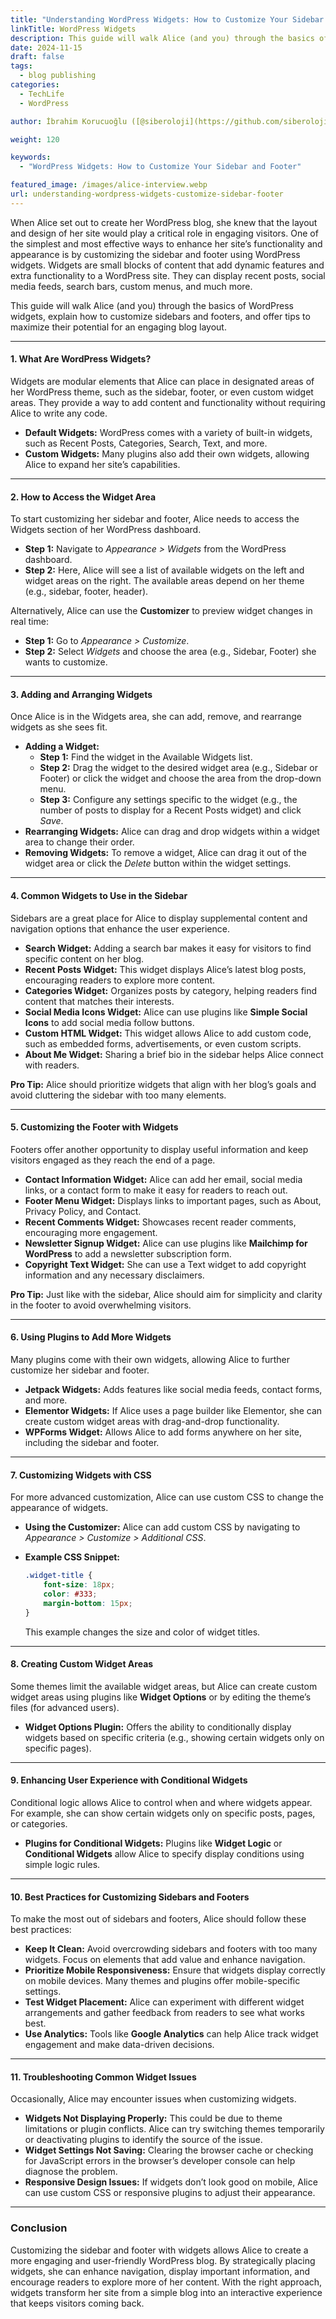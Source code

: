 ```yaml
---
title: "Understanding WordPress Widgets: How to Customize Your Sidebar and Footer"
linkTitle: WordPress Widgets
description: This guide will walk Alice (and you) through the basics of WordPress widgets, explain how to customize sidebars and footers, and offer tips to maximize their potential for an engaging blog layout.
date: 2024-11-15
draft: false
tags:
  - blog publishing
categories:
  - TechLife
  - WordPress

author: İbrahim Korucuoğlu ([@siberoloji](https://github.com/siberoloji))

weight: 120

keywords:
  - "WordPress Widgets: How to Customize Your Sidebar and Footer"

featured_image: /images/alice-interview.webp
url: understanding-wordpress-widgets-customize-sidebar-footer
---
```

When Alice set out to create her WordPress blog, she knew that the layout and design of her site would play a critical role in engaging visitors. One of the simplest and most effective ways to enhance her site’s functionality and appearance is by customizing the sidebar and footer using WordPress widgets. Widgets are small blocks of content that add dynamic features and extra functionality to a WordPress site. They can display recent posts, social media feeds, search bars, custom menus, and much more.

This guide will walk Alice (and you) through the basics of WordPress widgets, explain how to customize sidebars and footers, and offer tips to maximize their potential for an engaging blog layout.

---

#### **1. What Are WordPress Widgets?**

Widgets are modular elements that Alice can place in designated areas of her WordPress theme, such as the sidebar, footer, or even custom widget areas. They provide a way to add content and functionality without requiring Alice to write any code.

- **Default Widgets:** WordPress comes with a variety of built-in widgets, such as Recent Posts, Categories, Search, Text, and more.
- **Custom Widgets:** Many plugins also add their own widgets, allowing Alice to expand her site’s capabilities.

---

#### **2. How to Access the Widget Area**

To start customizing her sidebar and footer, Alice needs to access the Widgets section of her WordPress dashboard.

- **Step 1:** Navigate to *Appearance > Widgets* from the WordPress dashboard.
- **Step 2:** Here, Alice will see a list of available widgets on the left and widget areas on the right. The available areas depend on her theme (e.g., sidebar, footer, header).

Alternatively, Alice can use the **Customizer** to preview widget changes in real time:

- **Step 1:** Go to *Appearance > Customize*.
- **Step 2:** Select *Widgets* and choose the area (e.g., Sidebar, Footer) she wants to customize.

---

#### **3. Adding and Arranging Widgets**

Once Alice is in the Widgets area, she can add, remove, and rearrange widgets as she sees fit.

- **Adding a Widget:**
  - **Step 1:** Find the widget in the Available Widgets list.
  - **Step 2:** Drag the widget to the desired widget area (e.g., Sidebar or Footer) or click the widget and choose the area from the drop-down menu.
  - **Step 3:** Configure any settings specific to the widget (e.g., the number of posts to display for a Recent Posts widget) and click *Save*.
- **Rearranging Widgets:** Alice can drag and drop widgets within a widget area to change their order.
- **Removing Widgets:** To remove a widget, Alice can drag it out of the widget area or click the *Delete* button within the widget settings.

---

#### **4. Common Widgets to Use in the Sidebar**

Sidebars are a great place for Alice to display supplemental content and navigation options that enhance the user experience.

- **Search Widget:** Adding a search bar makes it easy for visitors to find specific content on her blog.
- **Recent Posts Widget:** This widget displays Alice’s latest blog posts, encouraging readers to explore more content.
- **Categories Widget:** Organizes posts by category, helping readers find content that matches their interests.
- **Social Media Icons Widget:** Alice can use plugins like **Simple Social Icons** to add social media follow buttons.
- **Custom HTML Widget:** This widget allows Alice to add custom code, such as embedded forms, advertisements, or even custom scripts.
- **About Me Widget:** Sharing a brief bio in the sidebar helps Alice connect with readers.

**Pro Tip:** Alice should prioritize widgets that align with her blog’s goals and avoid cluttering the sidebar with too many elements.

---

#### **5. Customizing the Footer with Widgets**

Footers offer another opportunity to display useful information and keep visitors engaged as they reach the end of a page.

- **Contact Information Widget:** Alice can add her email, social media links, or a contact form to make it easy for readers to reach out.
- **Footer Menu Widget:** Displays links to important pages, such as About, Privacy Policy, and Contact.
- **Recent Comments Widget:** Showcases recent reader comments, encouraging more engagement.
- **Newsletter Signup Widget:** Alice can use plugins like **Mailchimp for WordPress** to add a newsletter subscription form.
- **Copyright Text Widget:** She can use a Text widget to add copyright information and any necessary disclaimers.

**Pro Tip:** Just like with the sidebar, Alice should aim for simplicity and clarity in the footer to avoid overwhelming visitors.

---

#### **6. Using Plugins to Add More Widgets**

Many plugins come with their own widgets, allowing Alice to further customize her sidebar and footer.

- **Jetpack Widgets:** Adds features like social media feeds, contact forms, and more.
- **Elementor Widgets:** If Alice uses a page builder like Elementor, she can create custom widget areas with drag-and-drop functionality.
- **WPForms Widget:** Allows Alice to add forms anywhere on her site, including the sidebar and footer.

---

#### **7. Customizing Widgets with CSS**

For more advanced customization, Alice can use custom CSS to change the appearance of widgets.

- **Using the Customizer:** Alice can add custom CSS by navigating to *Appearance > Customize > Additional CSS*.
- **Example CSS Snippet:**

  ```css
  .widget-title {
      font-size: 18px;
      color: #333;
      margin-bottom: 15px;
  }
  ```

  This example changes the size and color of widget titles.

---

#### **8. Creating Custom Widget Areas**

Some themes limit the available widget areas, but Alice can create custom widget areas using plugins like **Widget Options** or by editing the theme’s files (for advanced users).

- **Widget Options Plugin:** Offers the ability to conditionally display widgets based on specific criteria (e.g., showing certain widgets only on specific pages).

---

#### **9. Enhancing User Experience with Conditional Widgets**

Conditional logic allows Alice to control when and where widgets appear. For example, she can show certain widgets only on specific posts, pages, or categories.

- **Plugins for Conditional Widgets:** Plugins like **Widget Logic** or **Conditional Widgets** allow Alice to specify display conditions using simple logic rules.

---

#### **10. Best Practices for Customizing Sidebars and Footers**

To make the most out of sidebars and footers, Alice should follow these best practices:

- **Keep It Clean:** Avoid overcrowding sidebars and footers with too many widgets. Focus on elements that add value and enhance navigation.
- **Prioritize Mobile Responsiveness:** Ensure that widgets display correctly on mobile devices. Many themes and plugins offer mobile-specific settings.
- **Test Widget Placement:** Alice can experiment with different widget arrangements and gather feedback from readers to see what works best.
- **Use Analytics:** Tools like **Google Analytics** can help Alice track widget engagement and make data-driven decisions.

---

#### **11. Troubleshooting Common Widget Issues**

Occasionally, Alice may encounter issues when customizing widgets.

- **Widgets Not Displaying Properly:** This could be due to theme limitations or plugin conflicts. Alice can try switching themes temporarily or deactivating plugins to identify the source of the issue.
- **Widget Settings Not Saving:** Clearing the browser cache or checking for JavaScript errors in the browser’s developer console can help diagnose the problem.
- **Responsive Design Issues:** If widgets don’t look good on mobile, Alice can use custom CSS or responsive plugins to adjust their appearance.

---

### **Conclusion**

Customizing the sidebar and footer with widgets allows Alice to create a more engaging and user-friendly WordPress blog. By strategically placing widgets, she can enhance navigation, display important information, and encourage readers to explore more of her content. With the right approach, widgets transform her site from a simple blog into an interactive experience that keeps visitors coming back.
